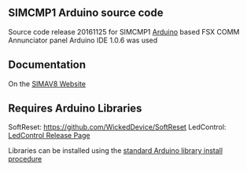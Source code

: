 SIMCMP1 Arduino source code
---------------------------

Source code release 20161125 for SIMCMP1 [Arduino](http://arduino.cc) based FSX COMM Annunciator panel
Arduino IDE 1.0.6 was used

Documentation
-------------
On the [SIMAV8 Website](http://www.simav8.weebly.com)

Requires Arduino Libraries
--------------------------
SoftReset:  https://github.com/WickedDevice/SoftReset
LedControl: [LedControl Release Page](https://github.com/wayoda/LedControl/releases) 

Libraries can be installed using the [standard Arduino library install procedure](http://arduino.cc/en/Guide/Libraries)  
